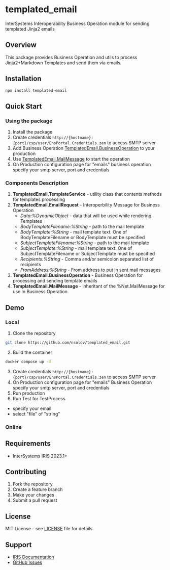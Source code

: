 # templated_email
InterSystems Interoperability Business Operation module for sending templated Jinja2 emails

## Overview
This package provides Business Operation and utils to process Jinja2+Markdown Templates and send them via emails.

## Installation

```bash
npm install templated-email
```

## Quick Start

### Using the package
1. Install the package
2. Create credentials `http://{hostname}:{port}/csp/user/EnsPortal.Credentials.zen` to access SMTP server
3. Add Business Operation [TemplatedEmail.BusinessOperation](src/TemplatedEmail/BusinessOperation.cls) to your production
4. Use [TemplatedEmail.MailMessage](src/TemplatedEmail/EmailRequest.cls) to start the operation
5. On Production configuration page for "emails" business operation specify your smtp server, port and credentials

### Components Description
1. **TemplatedEmail.TemplateService** - utility class that contents methods for templates processing
2. **TemplatedEmail.EmailRequest** - Interoperbility Message for Business Operation
   - *Data:%DynamicObject* - data that will be used while rendering Templates
   - *BodyTemplateFilename:%String* - path to the mail template
   - *BodyTemplate:%String* - mail template text. One of BodyTemplateFilename or BodyTemplate must be specified
   - *SubjectTemplateFilename:%String* - path to the mail template
   - *SubjectTemplate:%String* - mail template text. One of SubjectTemplateFilename or SubjectTemplate must be specified
   - *Recipients:%String* - Comma and/or semicolon separated list of recipients
   - *FromAddress:%String* - From address to put in sent mail messages
3. **TemplatedEmail.BusinessOperation** - Business Operation for processing and sending template emails
4. **TemplatedEmail.MailMessage** - inheritant of the %Net.MailMessage for use in Business Operation

## Demo
### Local
1. Clone the repository
```bash
git clone https://github.com/nsolov/templated_email.git
```
2. Build the container
```bash
docker compose up -d
```
3. Create credentials `http://{hostname}:{port}/csp/user/EnsPortal.Credentials.zen` to access SMTP server
4. On Production configuration page for "emails" Business Operation specify your smtp server, port and credentials
5. Run production
6. Run Test for TestProcess
- specify your email
- select "file" of "string"


### Online

## Requirements
-   InterSystems IRIS 2023.1+

## Contributing

1. Fork the repository
2. Create a feature branch
3. Make your changes
4. Submit a pull request

## License

MIT License - see [LICENSE](LICENSE) file for details.

## Support

-   [IRIS Documentation](https://docs.intersystems.com/)
-   [GitHub Issues](https://github.com/nsolov/templated_email/issues)